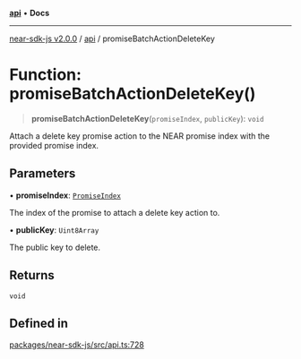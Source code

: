 [**api**](../README.md) • **Docs**

***

[near-sdk-js v2.0.0](../../packages.md) / [api](../README.md) / promiseBatchActionDeleteKey

# Function: promiseBatchActionDeleteKey()

> **promiseBatchActionDeleteKey**(`promiseIndex`, `publicKey`): `void`

Attach a delete key promise action to the NEAR promise index with the provided promise index.

## Parameters

• **promiseIndex**: [`PromiseIndex`](../../utils/type-aliases/PromiseIndex.md)

The index of the promise to attach a delete key action to.

• **publicKey**: `Uint8Array`

The public key to delete.

## Returns

`void`

## Defined in

[packages/near-sdk-js/src/api.ts:728](https://github.com/dim-daskalov/near-sdk-js/blob/f8f6e35ac266a6f748747b51c0b9a0192677684e/packages/near-sdk-js/src/api.ts#L728)

